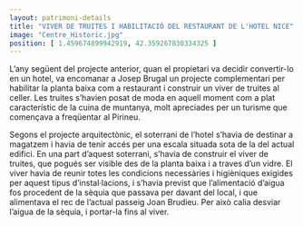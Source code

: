 ```yaml
---
layout: patrimoni-details
title: "VIVER DE TRUITES I HABILITACIÓ DEL RESTAURANT DE L'HOTEL NICE"
image: "Centre_Historic.jpg"
position: [ 1.459674899942919, 42.359267830334325 ]
---
```

L’any següent del projecte anterior, quan el propietari va decidir convertir-lo en un hotel, va encomanar a Josep Brugal un projecte complementari per habilitar la planta baixa com a restaurant i construir un viver de truites al celler. Les truites s’havien posat de moda en aquell moment com a plat característic de la cuina de muntanya, molt apreciades per un turisme que començava a freqüentar al Pirineu. 

Segons el projecte arquitectònic, el soterrani de l’hotel s’havia de destinar a magatzem i havia de tenir accés per una escala situada sota de la del actual edifici. En una part d’aquest soterrani, s’havia de construir el viver de truites, que pogués ser visible des de la planta baixa i a traves d’un vidre. El viver havia de reunir totes les condicions necessàries i higièniques exigides per aquest tipus d’instal·lacions, i s’havia previst que l’alimentació d’aigua fos procedent de la sèquia que passava per davant del local, i que alimentava el rec de l’actual passeig Joan Brudieu. Per això calia desviar l’aigua de la sèquia, i portar-la fins al viver. 
